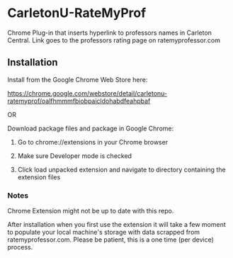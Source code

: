 # CarletonU-RateMyProf
Chrome Plug-in that inserts hyperlink to professors names in Carleton Central. Link goes to the professors rating page on ratemyprofessor.com

## Installation
Install from the Google Chrome Web Store here: 

https://chrome.google.com/webstore/detail/carletonu-ratemyprof/oalfhmmmfbiobpaicldohabdfeahpbaf

OR

Download package files and package in Google Chrome:

1. Go to chrome://extensions in your Chrome browser

2. Make sure Developer mode is checked

3. Click load unpacked extension and navigate to directory containing the extension files

### Notes 

Chrome Extension might not be up to date with this repo.

After installation when you first use the extension it will take a few moment to populate your local machine's storage with data scrapped from ratemyprofessor.com. Please be patient, this is a one time (per device) process.
